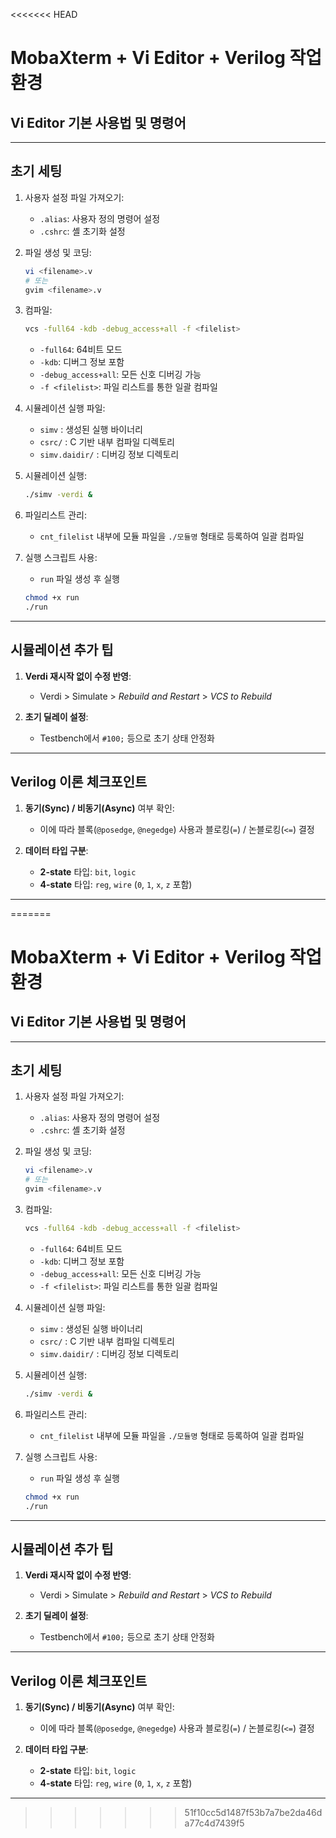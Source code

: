 <<<<<<< HEAD
# MobaXterm + Vi Editor + Verilog 작업 환경

## Vi Editor 기본 사용법 및 명령어

---

## 초기 세팅

1. 사용자 설정 파일 가져오기:
    - `.alias`: 사용자 정의 명령어 설정
    - `.cshrc`: 셸 초기화 설정

2. 파일 생성 및 코딩:
    ```bash
    vi <filename>.v
    # 또는
    gvim <filename>.v
    ```

3. 컴파일:
    ```bash
    vcs -full64 -kdb -debug_access+all -f <filelist>
    ```
    - `-full64`: 64비트 모드
    - `-kdb`: 디버그 정보 포함
    - `-debug_access+all`: 모든 신호 디버깅 가능
    - `-f <filelist>`: 파일 리스트를 통한 일괄 컴파일

4. 시뮬레이션 실행 파일:
    - `simv` : 생성된 실행 바이너리
    - `csrc/` : C 기반 내부 컴파일 디렉토리
    - `simv.daidir/` : 디버깅 정보 디렉토리

5. 시뮬레이션 실행:
    ```bash
    ./simv -verdi &
    ```

6. 파일리스트 관리:
    - `cnt_filelist` 내부에 모듈 파일을 `./모듈명` 형태로 등록하여 일괄 컴파일

7. 실행 스크립트 사용:
    - `run` 파일 생성 후 실행
    ```bash
    chmod +x run
    ./run
    ```

---

## 시뮬레이션 추가 팁

1. **Verdi 재시작 없이 수정 반영**:
    - Verdi > Simulate > *Rebuild and Restart* > *VCS to Rebuild*

2. **초기 딜레이 설정**:
    - Testbench에서 `#100;` 등으로 초기 상태 안정화

---

## Verilog 이론 체크포인트

1. **동기(Sync) / 비동기(Async)** 여부 확인:
    - 이에 따라 블록(`@posedge`, `@negedge`) 사용과
      블로킹(`=`) / 논블로킹(`<=`) 결정

2. **데이터 타입 구분**:
    - **2-state** 타입: `bit`, `logic`
    - **4-state** 타입: `reg`, `wire` (`0`, `1`, `x`, `z` 포함)

---

=======
# MobaXterm + Vi Editor + Verilog 작업 환경

## Vi Editor 기본 사용법 및 명령어

---

## 초기 세팅

1. 사용자 설정 파일 가져오기:
    - `.alias`: 사용자 정의 명령어 설정
    - `.cshrc`: 셸 초기화 설정

2. 파일 생성 및 코딩:
    ```bash
    vi <filename>.v
    # 또는
    gvim <filename>.v
    ```

3. 컴파일:
    ```bash
    vcs -full64 -kdb -debug_access+all -f <filelist>
    ```
    - `-full64`: 64비트 모드
    - `-kdb`: 디버그 정보 포함
    - `-debug_access+all`: 모든 신호 디버깅 가능
    - `-f <filelist>`: 파일 리스트를 통한 일괄 컴파일

4. 시뮬레이션 실행 파일:
    - `simv` : 생성된 실행 바이너리
    - `csrc/` : C 기반 내부 컴파일 디렉토리
    - `simv.daidir/` : 디버깅 정보 디렉토리

5. 시뮬레이션 실행:
    ```bash
    ./simv -verdi &
    ```

6. 파일리스트 관리:
    - `cnt_filelist` 내부에 모듈 파일을 `./모듈명` 형태로 등록하여 일괄 컴파일

7. 실행 스크립트 사용:
    - `run` 파일 생성 후 실행
    ```bash
    chmod +x run
    ./run
    ```

---

## 시뮬레이션 추가 팁

1. **Verdi 재시작 없이 수정 반영**:
    - Verdi > Simulate > *Rebuild and Restart* > *VCS to Rebuild*

2. **초기 딜레이 설정**:
    - Testbench에서 `#100;` 등으로 초기 상태 안정화

---

## Verilog 이론 체크포인트

1. **동기(Sync) / 비동기(Async)** 여부 확인:
    - 이에 따라 블록(`@posedge`, `@negedge`) 사용과
      블로킹(`=`) / 논블로킹(`<=`) 결정

2. **데이터 타입 구분**:
    - **2-state** 타입: `bit`, `logic`
    - **4-state** 타입: `reg`, `wire` (`0`, `1`, `x`, `z` 포함)

---

>>>>>>> 51f10cc5d1487f53b7a7be2da46da77c4d7439f5
